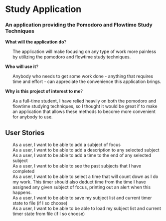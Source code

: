 # Study Application

### An application providing the Pomodoro and Flowtime Study Techniques

**What will the application do**?
<ul> The application will make focusing on any type of work more painless
by utilizing the pomodoro and flowtime study techniques.
</ul>

**Who will use it**?
<ul> Anybody who needs to get some work done - anything that requires time and effort - can 
appreciate the convenience this application brings.
</ul>

**Why is this project of interest to me**?

<ul> As a full-time student, I have relied heavily on both the pomodoro and flowtime studying
techniques, so I thought it would be great if to make an application that allows these methods
to become more convenient for anybody to use.
</ul>


## User Stories
<ul>
As a user, I want to be able to add a subject of focus <br>
As a user, I want to be able to add a description to any selected subject <br>
As a user, I want to be able to add a time to the end of any selected subject <br>
As a user, I want to be able to see the past subjects that I have completed<br>
As a user, I want to be able to select a time that will count down as I do my work. This timer should also deduct time from the time I have
assigned any given subject of focus, printing out an alert when this happens.<br>
As a user, I want to be able to save my subject list and current timer state to file (if I so choose) <br>
As a user, I want to be able to be able to load my subject list and current timer state from file (if I so choose) <br>
</ul>